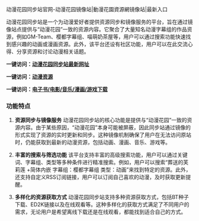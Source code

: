 动漫花园同步站官网-动漫花园镜像站|動漫花園資源網镜像站|最新入口

动漫花园同步站是一个为动漫爱好者提供资源同步和镜像服务的平台，旨在通过镜像站点提供与“动漫花园”一致的资源内容。它聚合了大量知名动漫字幕组的作品资源，例如GM-Team、樱都字幕组、喵萌奶茶屋等，用户可以通过搜索功能快速找到感兴趣的动画或漫画资源。此外，该平台还设有社区功能，用户可以在此交流心得、分享资源和讨论动漫相关话题。

<p><strong>一键访问：</strong><a href="https://www.xxsnav.com/sites/15971.html" target="_blank" ><strong>动漫花园同步站最新网址</strong></a></p>
<p><strong>一键访问：</strong><a href="https://www.xxsnav.com/favorites/dongmanziyuan" target="_blank" ><strong>动漫资源</strong></a></p>
<p><strong>一键访问：</strong><a href="https://wangpanziyuan.pages.dev/" target="_blank" ><strong>电子书/电影/音乐/漫画/游戏下载</strong></a></p>

### 功能特点
1. **资源同步与镜像服务**
   动漫花园同步站的核心功能是提供与“动漫花园”一致的资源内容。由于某些原因，“动漫花园”本身可能被屏蔽，因此同步站通过镜像的形式实现了资源的实时更新和同步。这种镜像机制确保了用户在无法访问原站时，仍能获取到最新的动漫资源，包括动画、漫画、音乐、游戏等。

2. **丰富的搜索与筛选功能**
   该平台支持丰富的高级搜索功能，用户可以通过关键词、字幕组、类型等多种条件进行精准搜索。例如，用户可以搜索“葬送的芙莉莲 +简体内嵌 字幕组：樱都字幕组 类型：动画”来找到特定的资源。此外，还支持自定义RSS订阅链接，用户可以订阅自己喜欢的动漫，及时获取更新提醒。

3. **多样化的资源获取方式**
   动漫花园同步站支持多种资源获取方式，包括BT种子下载、ED2K链接以及在线观看等。这种多样化的获取方式满足了不同用户的需求，无论用户是希望离线下载还是在线观看，都能找到适合自己的方式。

